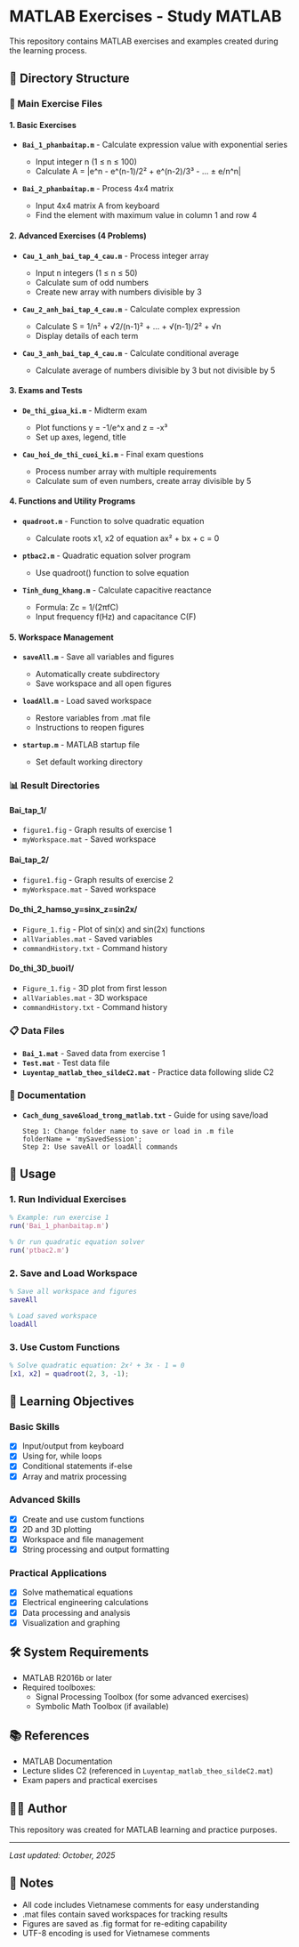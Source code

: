 # MATLAB Exercises - Study MATLAB

This repository contains MATLAB exercises and examples created during the learning process.

## 📁 Directory Structure

### 📝 Main Exercise Files

#### 1. Basic Exercises
- **`Bai_1_phanbaitap.m`** - Calculate expression value with exponential series
  - Input integer n (1 ≤ n ≤ 100)
  - Calculate A = |e^n - e^(n-1)/2² + e^(n-2)/3³ - ... ± e/n^n|
  
- **`Bai_2_phanbaitap.m`** - Process 4x4 matrix
  - Input 4x4 matrix A from keyboard
  - Find the element with maximum value in column 1 and row 4

#### 2. Advanced Exercises (4 Problems)
- **`Cau_1_anh_bai_tap_4_cau.m`** - Process integer array
  - Input n integers (1 ≤ n ≤ 50)
  - Calculate sum of odd numbers
  - Create new array with numbers divisible by 3

- **`Cau_2_anh_bai_tap_4_cau.m`** - Calculate complex expression
  - Calculate S = 1/n² + √2/(n-1)² + ... + √(n-1)/2² + √n
  - Display details of each term

- **`Cau_3_anh_bai_tap_4_cau.m`** - Calculate conditional average
  - Calculate average of numbers divisible by 3 but not divisible by 5

#### 3. Exams and Tests
- **`De_thi_giua_ki.m`** - Midterm exam
  - Plot functions y = -1/e^x and z = -x³
  - Set up axes, legend, title

- **`Cau_hoi_de_thi_cuoi_ki.m`** - Final exam questions
  - Process number array with multiple requirements
  - Calculate sum of even numbers, create array divisible by 5

#### 4. Functions and Utility Programs
- **`quadroot.m`** - Function to solve quadratic equation
  - Calculate roots x1, x2 of equation ax² + bx + c = 0
  
- **`ptbac2.m`** - Quadratic equation solver program
  - Use quadroot() function to solve equation

- **`Tinh_dung_khang.m`** - Calculate capacitive reactance
  - Formula: Zc = 1/(2πfC)
  - Input frequency f(Hz) and capacitance C(F)

#### 5. Workspace Management
- **`saveAll.m`** - Save all variables and figures
  - Automatically create subdirectory
  - Save workspace and all open figures

- **`loadAll.m`** - Load saved workspace
  - Restore variables from .mat file
  - Instructions to reopen figures

- **`startup.m`** - MATLAB startup file
  - Set default working directory

### 📊 Result Directories

#### **Bai_tap_1/**
- `figure1.fig` - Graph results of exercise 1
- `myWorkspace.mat` - Saved workspace

#### **Bai_tap_2/**
- `figure1.fig` - Graph results of exercise 2  
- `myWorkspace.mat` - Saved workspace

#### **Do_thi_2_hamso_y=sinx_z=sin2x/**
- `Figure_1.fig` - Plot of sin(x) and sin(2x) functions
- `allVariables.mat` - Saved variables
- `commandHistory.txt` - Command history

#### **Do_thi_3D_buoi1/**
- `Figure_1.fig` - 3D plot from first lesson
- `allVariables.mat` - 3D workspace
- `commandHistory.txt` - Command history

### 📋 Data Files
- **`Bai_1.mat`** - Saved data from exercise 1
- **`Test.mat`** - Test data file
- **`Luyentap_matlab_theo_sildeC2.mat`** - Practice data following slide C2

### 📖 Documentation
- **`Cach_dung_save&load_trong_matlab.txt`** - Guide for using save/load
  ```
  Step 1: Change folder name to save or load in .m file
  folderName = 'mySavedSession';
  Step 2: Use saveAll or loadAll commands
  ```

## 🚀 Usage

### 1. Run Individual Exercises
```matlab
% Example: run exercise 1
run('Bai_1_phanbaitap.m')

% Or run quadratic equation solver
run('ptbac2.m')
```

### 2. Save and Load Workspace
```matlab
% Save all workspace and figures
saveAll

% Load saved workspace
loadAll
```

### 3. Use Custom Functions
```matlab
% Solve quadratic equation: 2x² + 3x - 1 = 0
[x1, x2] = quadroot(2, 3, -1);
```

## 🎯 Learning Objectives

### Basic Skills
- [x] Input/output from keyboard
- [x] Using for, while loops
- [x] Conditional statements if-else
- [x] Array and matrix processing

### Advanced Skills  
- [x] Create and use custom functions
- [x] 2D and 3D plotting
- [x] Workspace and file management
- [x] String processing and output formatting

### Practical Applications
- [x] Solve mathematical equations
- [x] Electrical engineering calculations
- [x] Data processing and analysis
- [x] Visualization and graphing

## 🛠️ System Requirements
- MATLAB R2016b or later
- Required toolboxes:
  - Signal Processing Toolbox (for some advanced exercises)
  - Symbolic Math Toolbox (if available)

## 📚 References
- MATLAB Documentation
- Lecture slides C2 (referenced in `Luyentap_matlab_theo_sildeC2.mat`)
- Exam papers and practical exercises

## 👨‍💻 Author
This repository was created for MATLAB learning and practice purposes.

---
*Last updated: October, 2025*

## 📝 Notes
- All code includes Vietnamese comments for easy understanding
- .mat files contain saved workspaces for tracking results
- Figures are saved as .fig format for re-editing capability
- UTF-8 encoding is used for Vietnamese comments